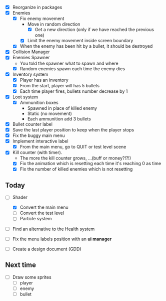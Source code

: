 - [x] Reorganize in packages
- [x] Enemies
  - [x] Fix enemy movement
    - Move in random direction
      - [x] Get a new direction (only if we have reached the previous one)
    - [x] Limit the enemy movement inside screen boundary
  - [x] When the enemy has been hit by a bullet, it should be destroyed
- [x] Collision Manager
- [x] Enemies Spawner
  - You told the spawner what to spawn and where
  - [x] Random enemies spawn each time the enemy dies
- [x] Inventory system
  - [x] Player has an inventory
  - [x] From the start, player will has 5 bullets
  - [x] Each time player fires, bullets number decrease by 1
- [x] Loot system
  - [x] Ammunition boxes
    - Spawned in place of killed enemy
    - Static (no movement)
    - Each ammunition add 3 bullets
- [x] Bullet counter label
- [x] Save the last player position to keep when the player stops
- [x] Fix the buggy main menu
- [x] Implement interactive label
  - [x] From the main menu, go to QUIT or test level scene
- [x] Kill counter (with timer). 
  - The more the kill counter grows, ...(buff or money?!?!)
  - [x] Fix the animation which is resetting each time it's reaching 0 as time
  - [x] Fix the number of killed enemies which is not resetting

## Today
- [ ] Shader
  - [x] Convert the main menu
  - [ ] Convert the test level
  - [ ] Particle system
- [ ] Find an alternative to the Health system
- [ ] Fix the menu labels position with an **ui manager**
- [ ] Create a design document (GDD)


## Next time
- [ ] Draw some sprites 
  - [ ] player
  - [ ] enemy
  - [ ] bullet 